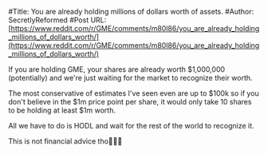 #Title: You are already holding millions of dollars worth of assets.
#Author: SecretlyReformed
#Post URL: [https://www.reddit.com/r/GME/comments/m80l86/you_are_already_holding_millions_of_dollars_worth/](https://www.reddit.com/r/GME/comments/m80l86/you_are_already_holding_millions_of_dollars_worth/)


If you are holding GME, your shares are already worth $1,000,000 (potentially) and we're just waiting for the market to recognize their worth. 

The most conservative of estimates I've seen even are up to $100k so if you don't believe in the $1m price point per share, it would only take 10 shares to be holding at least $1m worth.

All we have to do is HODL and wait for the rest of the world to recognize it.

This is not financial advice tho🚀🚀🚀